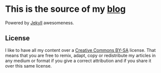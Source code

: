 # This is the source of my [blog](https://martingonzalez.net)
Powered by [Jekyll](http://jekyllrb.com/) awesomeness.

## License
I like to have all my content over a [Creative Commons BY-SA](https://creativecommons.org/licenses/by-sa/2.0/) license. That means that you are free to remix, adapt, copy or redistribute my articles in any medium or format if you give a correct attribution and if you share it over this same license.